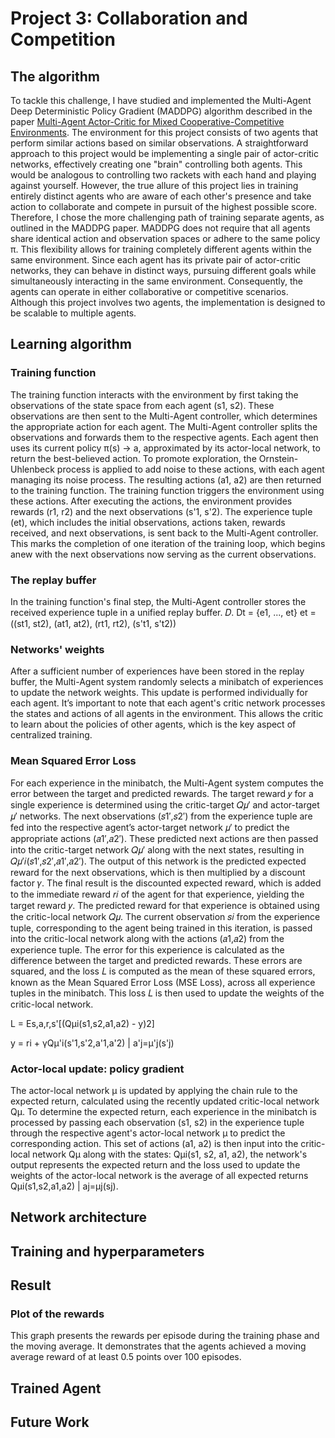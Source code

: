 # Project 3: Collaboration and Competition

## The algorithm 

To tackle this challenge, I have studied and implemented the Multi-Agent Deep Deterministic Policy Gradient (MADDPG) algorithm described in the paper [Multi-Agent Actor-Critic for Mixed Cooperative-Competitive Environments](https://arxiv.org/abs/1706.02275). The environment for this project consists of two agents that perform similar actions based on similar observations. A straightforward approach to this project would be implementing a single pair of actor-critic networks, effectively creating one "brain" controlling both agents. This would be analogous to controlling two rackets with each hand and playing against yourself. However, the true allure of this project lies in training entirely distinct agents who are aware of each other's presence and take action to collaborate and compete in pursuit of the highest possible score. Therefore, I chose the more challenging path of training separate agents, as outlined in the MADDPG paper. MADDPG does not require that all agents share identical action and observation spaces or adhere to the same policy π. This flexibility allows for training completely different agents within the same environment. Since each agent has its private pair of actor-critic networks, they can behave in distinct ways, pursuing different goals while simultaneously interacting in the same environment. Consequently, the agents can operate in either collaborative or competitive scenarios. Although this project involves two agents, the implementation is designed to be scalable to multiple agents.

## Learning algorithm

### Training function

The training function interacts with the environment by first taking the observations of the state space from each agent (s1, s2). These observations are then sent to the Multi-Agent controller, which determines the appropriate action for each agent. The Multi-Agent controller splits the observations and forwards them to the respective agents. Each agent then uses its current policy π(s) → a, approximated by its actor-local network, to return the best-believed action. To promote exploration, the Ornstein-Uhlenbeck process is applied to add noise to these actions, with each agent managing its noise process. The resulting actions (a1, a2) are then returned to the training function. The training function triggers the environment using these actions. After executing the actions, the environment provides rewards (r1, r2) and the next observations (s'1, s'2). The experience tuple (et), which includes the initial observations, actions taken, rewards received, and next observations, is sent back to the Multi-Agent controller. This marks the completion of one iteration of the training loop, which begins anew with the next observations now serving as the current observations.

### The replay buffer

In the training function's final step, the Multi-Agent controller stores the received experience tuple in a unified replay buffer. 
𝐷.
Dt = {e1, ..., et}
et = ((st1, st2), (at1, at2), (rt1, rt2), (s't1, s't2))

### Networks' weights

After a sufficient number of experiences have been stored in the replay buffer, the Multi-Agent system randomly selects a minibatch of experiences to update the network weights. This update is performed individually for each agent. It’s important to note that each agent's critic network processes the states and actions of all agents in the environment. This allows the critic to learn about the policies of other agents, which is the key aspect of centralized training.

### Mean Squared Error Loss
For each experience in the minibatch, the Multi-Agent system computes the error between the target and predicted rewards. The target reward  𝑦 for a single experience is determined using the critic-target 𝑄𝜇′ and actor-target 𝜇′ networks. The next observations  (𝑠1′,𝑠2′) from the experience tuple are fed into the respective agent’s actor-target network 𝜇′ to predict the appropriate actions (𝑎1′,𝑎2′). These predicted next actions are then passed into the critic-target network 𝑄𝜇′ along with the next states, resulting in 𝑄𝜇′𝑖(𝑠1′,𝑠2′,𝑎1′,𝑎2′). The output of this network is the predicted expected reward for the next observations, which is then multiplied by a discount factor 𝛾. The final result is the discounted expected reward, which is added to the immediate reward 𝑟𝑖 of the agent for that experience, yielding the target reward 𝑦. The predicted reward for that experience is obtained using the critic-local network 𝑄𝜇. The current observation 𝑠𝑖 from the experience tuple, corresponding to the agent being trained in this iteration, is passed into the critic-local network along with the actions  (𝑎1,𝑎2) from the experience tuple. The error for this experience is calculated as the difference between the target and predicted rewards. These errors are squared, and the loss 𝐿 is computed as the mean of these squared errors, known as the Mean Squared Error Loss (MSE Loss), across all experience tuples in the minibatch. This loss 𝐿 is then used to update the weights of the critic-local network.

L = Es,a,r,s'[(Qμi(s1,s2,a1,a2) - y)2]

y = ri + γQμ'i(s'1,s'2,a'1,a'2) | a'j=μ'j(s'j)

### Actor-local update: policy gradient
The actor-local network μ is updated by applying the chain rule to the expected return, calculated using the recently updated critic-local network Qμ. To determine the expected return, each experience in the minibatch is processed by passing each observation (s1, s2) in the experience tuple through the respective agent's actor-local network μ to predict the corresponding action. This set of actions (a1, a2) is then input into the critic-local network Qμ along with the states: Qμi(s1, s2, a1, a2), the network's output represents the expected return and the loss used to update the weights of the actor-local network is the average of all expected returns Qμi(s1,s2,a1,a2) | aj=μj(sj).

## Network architecture

## Training and hyperparameters

## Result

### Plot of the rewards
This graph presents the rewards per episode during the training phase and the moving average. It demonstrates that the agents achieved a moving average reward of at least 0.5 points over 100 episodes.

## Trained Agent

## Future Work
